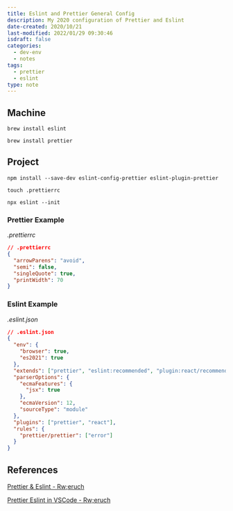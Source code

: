 ```yaml
---
title: Eslint and Prettier General Config
description: My 2020 configuration of Prettier and Eslint
date-created: 2020/10/21
last-modified: 2022/01/29 09:30:46
isdraft: false
categories:
  - dev-env
  - notes
tags:
  - prettier
  - eslint
type: note
---
```


## Machine

```shell
brew install eslint
```

```shell
brew install prettier
```

## Project

```shell
npm install --save-dev eslint-config-prettier eslint-plugin-prettier
```

```shell
touch .prettierrc
```

```shell
npx eslint --init
```

### Prettier Example

_.prettierrc_

```json
// .prettierrc
{
  "arrowParens": "avoid",
  "semi": false,
  "singleQuote": true,
  "printWidth": 70
}
```

### Eslint Example

_.eslint.json_

```json
// .eslint.json
{
  "env": {
    "browser": true,
    "es2021": true
  },
  "extends": ["prettier", "eslint:recommended", "plugin:react/recommended"],
  "parserOptions": {
    "ecmaFeatures": {
      "jsx": true
    },
    "ecmaVersion": 12,
    "sourceType": "module"
  },
  "plugins": ["prettier", "react"],
  "rules": {
    "prettier/prettier": ["error"]
  }
}
```

## References

[Prettier & Eslint - Rw;eruch](https://www.robinwieruch.de/prettier-eslint)

[Prettier Eslint in VSCode - Rw;eruch](https://www.robinwieruch.de/how-to-use-prettier-vscode)
